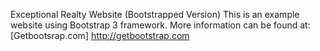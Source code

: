 Exceptional Realty Website (Bootstrapped Version)
This is an example website using Bootstrap 3 framework.
More information can be found at:[Getbootsrap.com]
http://getbootstrap.com
